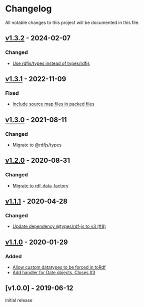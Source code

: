 # Changelog
All notable changes to this project will be documented in this file.

<a name="v1.3.2"></a>
## [v1.3.2](https://github.com/rubensworks/rdf-literal.js/compare/v1.3.1...v1.3.2) - 2024-02-07

### Changed
* [Use rdfjs/types instead of types/rdfjs](https://github.com/rubensworks/rdf-literal.js/commit/4d891752b0c9d59301a2ff18c74d2784372013c3)

<a name="v1.3.1"></a>
## [v1.3.1](https://github.com/rubensworks/rdf-literal.js/compare/v1.3.0...v1.3.1) - 2022-11-09

### Fixed
* [Include source map files in packed files](https://github.com/rubensworks/rdf-literal.js/commit/26663df132110e597dcf38849dfb18a85c8c1067)

<a name="v1.3.0"></a>
## [v1.3.0](https://github.com/rubensworks/rdf-literal.js/compare/v1.2.0...v1.3.0) - 2021-08-11

### Changed
* [Migrate to @rdfjs/types](https://github.com/rubensworks/rdf-literal.js/commit/60a9c0d5849ab91aa4b889be1004e34fbfebd70c)

<a name="v1.2.0"></a>
## [v1.2.0](https://github.com/rubensworks/rdf-literal.js/compare/v1.1.1...v1.2.0) - 2020-08-31

### Changed
* [Migrate to rdf-data-factory](https://github.com/rubensworks/rdf-literal.js/commit/6c0f0ec9abe52564a1c22e56ed05fb9d62a31749)

<a name="v1.1.1"></a>
## [v1.1.1](https://github.com/rubensworks/rdf-literal.js/compare/v1.1.0...v1.1.1) - 2020-04-28

### Changed
* [Update dependency @types/rdf-js to v3 (#8)](https://github.com/rubensworks/rdf-literal.js/commit/bf44f2883d590c9dc5c89eb73ab1ef4b41015793)

<a name="v1.1.0"></a>
## [v1.1.0](https://github.com/rubensworks/rdf-literal.js/compare/v1.0.0...v1.1.0) - 2020-01-29

### Added
* [Allow custom datatypes to be forced in toRdf](https://github.com/rubensworks/rdf-literal.js/commit/7b0c6b85c545e6f14ade00a7c8cbf2efaeadaa52)
* [Add handler for Date objects, Closes #3](https://github.com/rubensworks/rdf-literal.js/commit/0d7e061469ffcec577b056e7fd47b884fcca2d87)

<a name="v1.0.0"></a>
## [v1.0.0] - 2019-06-12

Initial release
